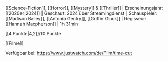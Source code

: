 
[[Science-Fiction]], [[Horror]], [[Mystery]] & [[Thriller]] | Erscheinungsjahr: [[2020er|2024]] | Geschaut: 2024 über Streamingdienst | Schauspieler: [[Madison Bailey]], [[Antonia Gentry]], [[Griffin Gluck]] | Regisseur: [[Hannah Macpherson]] | 1h 31min

[[4 Punkte|4,2]]/10 Punkte


[[Filme]]

Verfügbar bei: https://www.justwatch.com/de/Film/time-cut